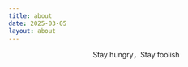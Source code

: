 ```yaml
---
title: about
date: 2025-03-05
layout: about
---
```

<p style="text-align: center;">Stay hungry，Stay foolish</p>